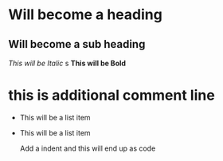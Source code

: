 Will become a heading
=====================

Will become a sub heading
--------------

*This will be Italic*
s
**This will be Bold**

# this is additional comment line 

- This will be a list item
- This will be a list item

    Add a indent and this will end up as code
    
